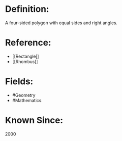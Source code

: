 

# Definition:
A four-sided polygon with equal sides and right angles.

# Reference:
- [[Rectangle]]
- [[Rhombus]]

# Fields: 
- #Geometry
- #Mathematics

# Known Since:
2000

